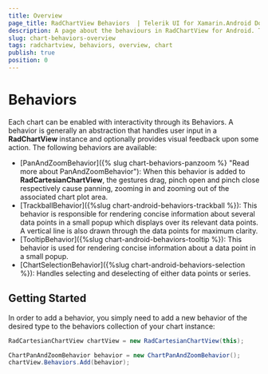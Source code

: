 ```yaml
---
title: Overview
page_title: RadChartView Behaviors  | Telerik UI for Xamarin.Android Documentation
description: A page about the behaviours in RadChartView for Android. This article explains how to use the behaviors supported in RadChartView.
slug: chart-behaviors-overview
tags: radchartview, behaviors, overview, chart
publish: true
position: 0
---
```


# Behaviors

Each chart can be enabled with interactivity through its Behaviors. A behavior is generally an abstraction that handles user input in a **RadChartView** instance and optionally provides visual feedback upon some action. The following behaviors are available:

* [PanAndZoomBehavior]({% slug chart-behaviors-panzoom %} "Read more about PanAndZoomBehavior"): When this behavior is added to **RadCartesianChartView**, the gestures drag, pinch open and pinch close respectively cause panning, zooming in and zooming out of the associated chart plot area.
* [TrackballBehavior]({%slug chart-android-behaviors-trackball %}): This behavior is responsible for rendering concise information about several data points in a small popup which displays over its relevant data points. A vertical line is also drawn through the data points for maximum clarity.
* [TooltipBehavior]({%slug chart-android-behaviors-tooltip %}): This behavior is used for rendering concise information about a data point in a small popup.
* [ChartSelectionBehavior]({%slug chart-android-behaviors-selection %}): Handles selecting and deselecting of either data points or series.

## Getting Started

In order to add a behavior, you simply need to add a new behavior of the desired type to the behaviors collection of your chart instance:


```C#
RadCartesianChartView chartView = new RadCartesianChartView(this);

ChartPanAndZoomBehavior behavior = new ChartPanAndZoomBehavior();
chartView.Behaviors.Add(behavior);
```

